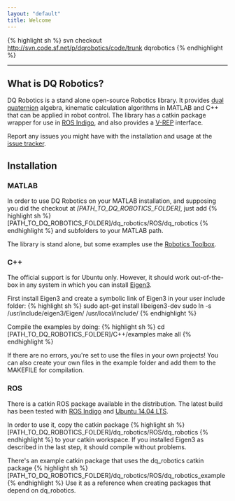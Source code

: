 ```yaml
---
layout: "default"
title: Welcome
---
```


{% highlight sh %}
svn checkout http://svn.code.sf.net/p/dqrobotics/code/trunk dqrobotics
{% endhighlight %}
<hr/>


## What is DQ Robotics? 
DQ Robotics is a stand alone open-source Robotics library. It provides [dual quaternion](http://en.wikipedia.org/wiki/Dual_quaternion) algebra, kinematic calculation algorithms in MATLAB and C++ that can be applied in robot control. The library has a catkin package wrapper for use in [ROS Indigo](http://wiki.ros.org/indigo/Installation/Ubuntu), and also provides a [V-REP](http://www.coppeliarobotics.com/) interface.

Report any issues you might have with the installation and usage at the [issue tracker](http://sourceforge.net/p/dqrobotics/tickets/). 

<!--There are several published research papers that used DQ robotics: [[1]](http://www.sbai2013.ufc.br/pdfs/7359.pdf), [[2]](http://ieeexplore.ieee.org/xpl/articleDetails.jsp?reload=true&arnumber=6913799), -->

## Installation

### MATLAB
In order to use DQ Robotics on your MATLAB installation, and supposing you did the checkout at *[PATH_TO_DQ_ROBOTICS_FOLDER]*, just add 
{% highlight sh %}
[PATH_TO_DQ_ROBOTICS_FOLDER]/dq_robotics/ROS/dq_robotics
{% endhighlight %}
and subfolders to your MATLAB path.

The library is stand alone, but some examples use the [Robotics Toolbox](http://www.petercorke.com/Robotics_Toolbox.html).

### C++
The official support is for Ubuntu only. However, it should work out-of-the-box in any system in which you can install [Eigen3](http://eigen.tuxfamily.org/index.php?title=Main_Page).

First install Eigen3 and create a symbolic link of Eigen3 in your user include folder:
{% highlight sh %}
sudo apt-get install libeigen3-dev
sudo ln -s /usr/include/eigen3/Eigen/ /usr/local/include/
{% endhighlight %}

Compile the examples by doing:
{% highlight sh %}
cd [PATH_TO_DQ_ROBOTICS_FOLDER]/C++/examples
make all
{% endhighlight %}

If there are no errors, you're set to use the files in your own projects! You can also create your own files in the example folder and add them to the MAKEFILE for compilation.

### ROS
There is a catkin ROS package available in the distribution. The latest build has been tested with [ROS Indigo](http://wiki.ros.org/indigo/Installation/Ubuntu) and [Ubuntu 14.04 LTS](http://www.ubuntu.com/download/desktop).

In order to use it, copy the catkin package
{% highlight sh %}
[PATH_TO_DQ_ROBOTICS_FOLDER]/dq_robotics/ROS/dq_robotics
{% endhighlight %}
to your catkin workspace. If you installed Eigen3 as described in the last step, it should compile without problems.

There's an example catkin package that uses the dq_robotics catkin package
{% highlight sh %}
[PATH_TO_DQ_ROBOTICS_FOLDER]/dq_robotics/ROS/dq_robotics_example
{% endhighlight %}
Use it as a reference when creating packages that depend on dq_robotics.





